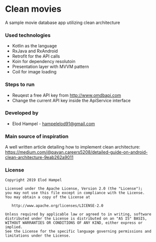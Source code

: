 # Clean movies
A sample movie database app utilizing clean architecture

### Used technologies

- Kotlin as the language
- RxJava and RxAndroid
- Retrofit for the API calls
- Koin for dependency resolutoin
- Presentation layer with MVVM pattern
- Coil for image loading

### Steps to run

- Reuqest a free API key from http://www.omdbapi.com
- Change the current API key inside the ApiService interface

### Developed by

* Elod Hampel - <hampelelod91@gmail.com> 

### Main source of inspiration

A well written article detailing how to implement clean architecture: https://medium.com/@pavan.careers5208/detailed-guide-on-android-clean-architecture-9eab262a9011

### License

    Copyright 2019 Elod Hampel

    Licensed under the Apache License, Version 2.0 (the "License");
    you may not use this file except in compliance with the License.
    You may obtain a copy of the License at

       http://www.apache.org/licenses/LICENSE-2.0

    Unless required by applicable law or agreed to in writing, software
    distributed under the License is distributed on an "AS IS" BASIS,
    WITHOUT WARRANTIES OR CONDITIONS OF ANY KIND, either express or implied.
    See the License for the specific language governing permissions and
    limitations under the License.
